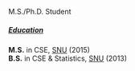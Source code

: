 M.S./Ph.D. Student

##### <u>Education</u>
**M.S.** in CSE, [SNU](https://www.snu.ac.kr/) (2015)<br>
**B.S.** in CSE & Statistics, [SNU](https://www.snu.ac.kr/) (2013)
